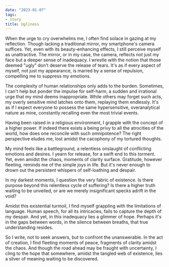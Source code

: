 ```yaml
---
date: "2023-01-07"
tags:
- story
title: Ugliness
---
```


When the urge to cry overwhelms me, I often find solace in gazing at my reflection. Though lacking a traditional mirror, my smartphone's camera suffices. Yet, even with its beauty-enhancing effects, I still perceive myself as unattractive. The mirror, or in my case, the camera, reflects not just my face but a deeper sense of inadequacy. I wrestle with the notion that those deemed "ugly" don't deserve the release of tears. It's as if every aspect of myself, not just my appearance, is marred by a sense of repulsion, compelling me to suppress my emotions.

The complexity of human relationships only adds to the burden. Sometimes, I can't help but ponder the impulse for self-harm, a sudden and irrational urge that my mind deems inappropriate. While others may forget such acts, my overly sensitive mind latches onto them, replaying them endlessly. It's as if I expect everyone to possess the same hypersensitive, overanalytical nature as mine, constantly recalling even the most trivial events.

Having been raised in a religious environment, I grapple with the concept of a higher power. If indeed there exists a being privy to all the atrocities of the world, how does one reconcile with such omnipotence? The right perspective eludes me, lost amidst the cacophony of my tortured thoughts.

My mind feels like a battleground, a relentless onslaught of conflicting emotions and desires. I yearn for release, for a swift end to this torment. Yet, even amidst the chaos, moments of clarity surface. Gratitude, however fleeting, reminds me of the simple joys in life. But it's never enough to drown out the persistent whispers of self-loathing and despair.

In my darkest moments, I question the very fabric of existence. Is there purpose beyond this relentless cycle of suffering? Is there a higher truth waiting to be unveiled, or are we merely insignificant specks adrift in the void?

Amidst this existential turmoil, I find myself grappling with the limitations of language. Human speech, for all its intricacies, fails to capture the depth of my despair. And yet, in this inadequacy lies a glimmer of hope. Perhaps it's in the gaps between words, in the silence between breaths, that true understanding resides.

So I write, not to seek answers, but to confront the unanswerable. In the act of creation, I find fleeting moments of peace, fragments of clarity amidst the chaos. And though the road ahead may be fraught with uncertainty, I cling to the hope that somewhere, amidst the tangled web of existence, lies a sliver of meaning waiting to be discovered.